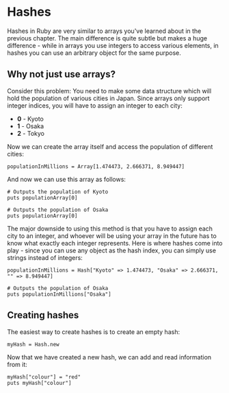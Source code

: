 # Hashes

Hashes in Ruby are very similar to arrays you've learned about in the previous chapter. The main difference is quite subtle but makes a huge difference - while in arrays you use integers to access various elements, in hashes you can use an arbitrary object for the same purpose.

## Why not just use arrays?

Consider this problem: You need to make some data structure which will hold the population of various cities in Japan. Since arrays only support integer indices, you will have to assign an integer to each city:

* **0** - Kyoto
* **1** - Osaka
* **2** - Tokyo

Now we can create the array itself and access the population of different cities:

    populationInMillions = Array[1.474473, 2.666371, 8.949447]

And now we can use this array as follows:

    # Outputs the population of Kyoto
    puts populationArray[0]

    # Outputs the population of Osaka
    puts populationArray[0]

The major downside to using this method is that you have to assign each city to an integer, and whoever will be using your array in the future has to know what exactly each integer represents. Here is where hashes come into play - since you can use any object as the hash index, you can simply use strings instead of integers:

    populationInMillions = Hash["Kyoto" => 1.474473, "Osaka" => 2.666371, "" => 8.949447]

    # Outputs the population of Osaka
    puts populationInMillions["Osaka"]

## Creating hashes

The easiest way to create hashes is to create an empty hash:

    myHash = Hash.new

Now that we have created a new hash, we can add and read information from it:

    myHash["colour"] = "red"
    puts myHash["colour"]

